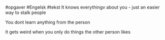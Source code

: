 #opgaver #Engelsk #tekst 
It knows everythingv about you - just an easier way to stalk people

You dont learn anything from the person

It gets weird when you only do things the other person likes